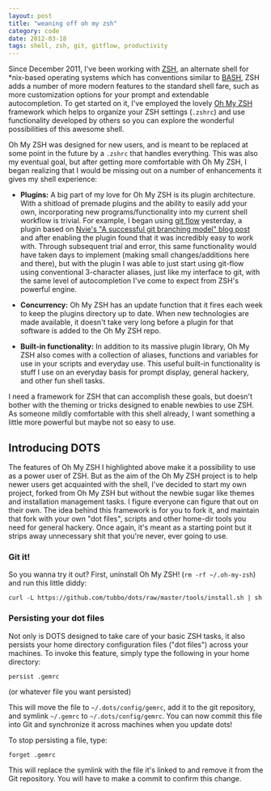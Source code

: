 ```yaml
---
layout: post
title: "weaning off oh my zsh"
category: code
date: 2012-03-18
tags: shell, zsh, git, gitflow, productivity
---
```


Since December 2011, I've been working with [ZSH][zsh], an alternate shell for *nix-based operating systems which has conventions similar to [BASH][bash], ZSH adds a number of more modern features to the standard shell fare, such as more customization options for your prompt and extendable autocompletion. To get started on it, I've employed the lovely [Oh My ZSH][omz] framework which helps to organize your ZSH settings (`.zshrc`) and use functionality developed by others so you can explore the wonderful possibilities of this awesome shell.

Oh My ZSH was designed for new users, and is meant to be replaced at some point in the future by a `.zshrc` that handles everything. This was also my eventual goal, but after getting more comfortable with Oh My ZSH, I began realizing that I would be missing out on a number of enhancements it gives my shell experience:

- **Plugins:** A big part of my love for Oh My ZSH is its plugin architecture. With a shitload of premade plugins and the ability to easily add your own, incorporating new programs/functionality into my current shell workflow is trivial. For example, I began using [git flow][flow] yesterday, a plugin based on [Nvie's "A successful git branching model" blog post][nvie] and after enabling the plugin found that it was incredibly easy to work with. Through subsequent trial and error, this same functionality would have taken days to implement (making small changes/additions here and there), but with the plugin I was able to just start using git-flow using conventional 3-character aliases, just like my interface to git, with the same level of autocompletion I've come to expect from ZSH's powerful engine.

- **Concurrency:** Oh My ZSH has an update function that it fires each week to keep the plugins directory up to date. When new technologies are made available, it doesn't take very long before a plugin for that software is added to the Oh My ZSH repo.

- **Built-in functionality:** In addition to its massive plugin library, Oh My ZSH also comes with a collection of aliases, functions and variables for use in your scripts and everyday use. This useful built-in functionality is stuff I use on an everyday basis for prompt display, general hackery, and other fun shell tasks.

I need a framework for ZSH that can accomplish these goals, but doesn't bother with the theming or tricks designed to enable newbies to use ZSH. As someone mildly comfortable with this shell already, I want something a little more powerful but maybe not so easy to use.

## Introducing DOTS

The features of Oh My ZSH I highlighted above make it a possibility to use as a power user of ZSH. But as the aim of the Oh My ZSH project is to help newer users get acquainted with the shell, I've decided to start my own project, forked from Oh My ZSH but without the newbie sugar like themes and installation management tasks. I figure everyone can figure that out on their own. The idea behind this framework is for you to fork it, and maintain that fork with your own "dot files", scripts and other home-dir tools you need for general hackery. Once again, it's meant as a starting point but it strips away unnecessary shit that you're never, ever going to use.

### Git it!

So you wanna try it out? First, uninstall Oh My ZSH! (`rm -rf ~/.oh-my-zsh`) and run this little diddy:

    curl -L https://github.com/tubbo/dots/raw/master/tools/install.sh | sh

### Persisting your dot files

Not only is DOTS designed to take care of your basic ZSH tasks, it also persists your home directory configuration files ("dot files") across your machines. To invoke this feature, simply type the following in your home directory:

    persist .gemrc

(or whatever file you want persisted)

This will move the file to `~/.dots/config/gemrc`, add it to the git repository, and symlink `~/.gemrc` to `~/.dots/config/gemrc`. You can now commit this file into Git and synchronize it across machines when you update dots!

To stop persisting a file, type:

    forget .gemrc

This will replace the symlink with the file it's linked to and remove it from the Git repository. You will have to make a commit to confirm this change.

[zsh]: http://www.zsh.org/
[bash]: http://www.gnu.org/software/bash/
[omz]: https://github.com/robbyrussell/oh-my-zsh
[flow]: https://github.com/nvie/gitflow
[nvie]: http://nvie.com/posts/a-successful-git-branching-model/
[fork]: http://github.com/tubbo/oh-my-zsh
[DOTS]: http://github.com/tubbo/dots
